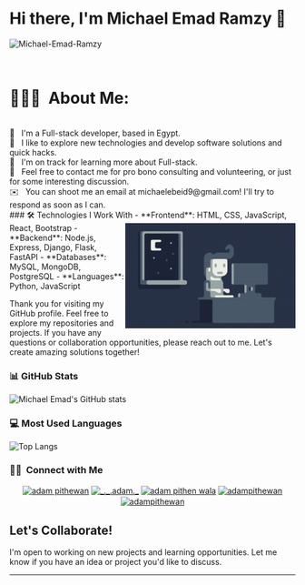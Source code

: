# Hi there, I'm Michael Emad Ramzy 👋
<p align="left"> <img src="https://komarev.com/ghpvc/?username=Michael-Emad-Ramzy&label=Profile%20views&color=0e75b6&style=flat" alt="Michael-Emad-Ramzy" /> </p>
<br>
<h1>👨🏻‍💻 &nbsp;About Me:</h1> <br>
👋 &nbsp; I'm a Full-stack developer, based in Egypt. <br>
🤖 &nbsp; I like to explore new technologies and develop software solutions and quick hacks.<br>
🌱 &nbsp; I'm on track for learning more about Full-stack.<br>
💬 &nbsp; Feel free to contact me for pro bono consulting and volunteering, or just for some interesting discussion.<br>
✉️ &nbsp; You can shoot me an email at <a>michaelebeid9@gmail.com</a>! I'll try to respond as soon as I can.<br>
<!--📄 &nbsp;Please have a look at my [Résumé](https://www.ibra.com/resume.html) for more details about me. I'm open to feedback and suggestions!-->

<be>
### 🛠️ Technologies I Work With
<img alt="Night Coding" src="https://raw.githubusercontent.com/AVS1508/AVS1508/master/assets/Night-Coding.gif" align="right"/>
- **Frontend**: HTML, CSS, JavaScript, React, Bootstrap
- **Backend**: Node.js, Express, Django, Flask, FastAPI
- **Databases**: MySQL, MongoDB, PostgreSQL
- **Languages**: Python, JavaScript


Thank you for visiting my GitHub profile. Feel free to explore my repositories and projects. If you have any questions or collaboration opportunities, please reach out to me. Let's create amazing solutions together!

### 📊 GitHub Stats
![Michael Emad's GitHub stats](https://github-readme-stats.vercel.app/api?username=Michael-Emad-Ramzy&show_icons=true&theme=tokyonight)

### 💻 Most Used Languages

![Top Langs](https://github-readme-stats.vercel.app/api/top-langs/?username=davidemad10&layout=compact&theme=tokyonight)



### 🤝🏻 &nbsp;Connect with Me

<p align="center">
<a href="https://www.linkedin.com/in/michael-emad-7a9a25277/" target="blank" > <img align="center"
      src ="https://raw.githubusercontent.com/rahuldkjain/github-profile-readme-generator/master/src/images/icons/Social/linked-in-alt.svg"
      alt ="adam pithewan" height="30" width="40" /></a>
<a href="https://www.instagram.com/michael._.emad_/"><img align="center"
      src="https://raw.githubusercontent.com/rahuldkjain/github-profile-readme-generator/master/src/images/icons/Social/instagram.svg"
      alt="_._.adam._" height="30" width="40" /></a>
<a href="https://www.facebook.com/popmikeal.emad/"><img align="center"
      src="https://raw.githubusercontent.com/rahuldkjain/github-profile-readme-generator/master/src/images/icons/Social/facebook.svg"
      alt="adam pithen wala" height="30" width="40" /></a>
<a href="https://www.hackerrank.com/profile/michaelebeid9" target="blank"><img align="center"
      src="https://raw.githubusercontent.com/rahuldkjain/github-profile-readme-generator/master/src/images/icons/Social/hackerrank.svg"
      alt="adampithewan" height="30" width="40" /></a>
<a href="https://leetcode.com/u/Michael-Emad-Ebeid/" target="blank"><img align="center"
      src="https://cdn.iconscout.com/icon/free/png-512/free-leetcode-3521542-2944960.png?f=avif&w=256"
      alt="adampithewan" height="30" width="40" /></a>
<!-- <a href="" target="blank"><img align="center"
      src="https://raw.githubusercontent.com/rahuldkjain/github-profile-readme-generator/master/src/images/icons/Social/twitter.svg"
      alt="adampithewan" height="30" width="40" /></a> -->
</p>


## Let's Collaborate!

I'm open to working on new projects and learning opportunities. Let me know if you have an idea or project you'd like to discuss.

---

<!--[![Top Langs](https://github-readme-stats.vercel.app/api/top-langs/?username=Michael-Emad-Ramzy&layout=compact)](https://github.com/anuraghazra/github-readme-stats )
[![Your Name's GitHub stats](https://github-readme-stats.vercel.app/api?username=Michael-Emad-Ramzy&show_icons=true&theme=radical)](https://github.com/anuraghazra/github-readme-stats )-->

